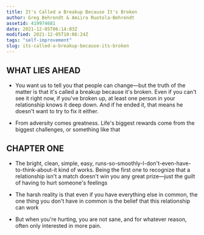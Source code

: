```yaml
---
title: It's Called a Breakup Because It's Broken
author: Greg Behrendt & Amiira Ruotola-Behrendt
assetid: 419974681
date: 2021-12-05T06:14:03Z
modified: 2021-12-05T10:06:24Z
tags: "self-improvement"
slug: its-called-a-breakup-because-its-broken
---
```


## WHAT LIES AHEAD

*  You want us to tell you that people can change—but the truth of the matter is that it's called a breakup because it's broken. Even if you can't see it right now, if you've broken up, at least one person in your relationship knows it deep down. And if he ended it, that means he doesn't want to try to fix it either.

*  From adversity comes greatness. Life's biggest rewards come from the biggest challenges, or something like that

## CHAPTER ONE

*  The bright, clean, simple, easy, runs-so-smoothly-I-don't-even-have-to-think-about-it kind of works. Being the first one to recognize that a relationship isn't a match doesn't win you any great prize—just the guilt of having to hurt someone's feelings

*  The harsh reality is that even if you have everything else in common, the one thing you don't have in common is the belief that this relationship can work

*  But when you're hurting, you are not sane, and for whatever reason, often only interested in more pain.


